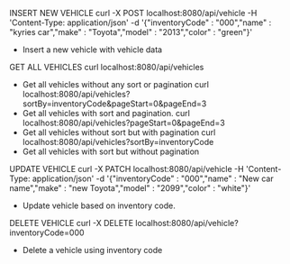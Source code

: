 INSERT NEW VEHICLE
curl -X POST localhost:8080/api/vehicle -H 'Content-Type: application/json' -d '{"inventoryCode" : "000","name" : "kyries car","make" : "Toyota","model" : "2013","color" : "green"}' 
 - Insert a new vehicle with vehicle data

GET ALL VEHICLES
curl localhost:8080/api/vehicles 
  - Get all vehicles without any sort or pagination
curl localhost:8080/api/vehicles?sortBy=inventoryCode&pageStart=0&pageEnd=3 
  - Get all vehicles with sort and pagination. 
curl localhost:8080/api/vehicles?pageStart=0&pageEnd=3 
  - Get all vehicles without sort but with pagination
curl localhost:8080/api/vehicles?sortBy=inventoryCode 
  - Get all vehicles with sort but without pagination

UPDATE VEHICLE
curl -X PATCH localhost:8080/api/vehicle -H 'Content-Type: application/json' -d '{"inventoryCode" : "000","name" : "New car name","make" : "new Toyota","model" : "2099","color" : "white"}' 
   - Update vehicle based on inventory code.

DELETE VEHICLE
curl -X DELETE localhost:8080/api/vehicle?inventoryCode=000 
  - Delete a vehicle using inventory code
